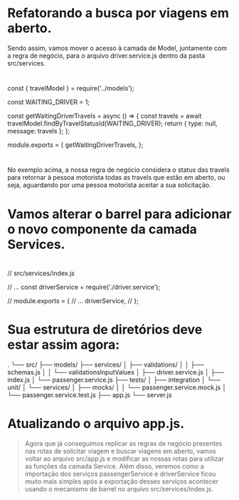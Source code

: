 # Refatorando a busca por viagens em aberto.

Sendo assim, vamos mover o acesso à camada de Model, juntamente com a regra de negócio, para o arquivo driver.service.js dentro da pasta src/services.

#
  const { travelModel } = require('../models');

  const WAITING_DRIVER = 1;

  const getWaitingDriverTravels = async () => {
    const travels = await travelModel.findByTravelStatusId(WAITING_DRIVER);
    return { type: null, message: travels }; 
  };

  module.exports = {
    getWaitingDriverTravels,
  };
#

No exemplo acima, a nossa regra de negócio considera o status das travels para retornar à pessoa motorista todas as travels que estão em aberto, ou seja, aguardando por uma pessoa motorista aceitar a sua solicitação.

# Vamos alterar o barrel para adicionar o novo componente da camada Services.

#
  // src/services/index.js

  // ...
  const driverService = require('./driver.service');

  // module.exports = {
  // ...
    driverService,
  // };
#

# Sua estrutura de diretórios deve estar assim agora:

.
└── src/
    ├── models/
    ├── services/
    │   ├── validations/
    │   │   ├── schemas.js
    │   │   └── validationsInputValues
    │   ├── driver.service.js
    │   ├── index.js
    │   └── passenger.service.js
    ├── tests/
    │   ├── integration
    │   └── unit/
    │       └── services/
    │           ├── mocks/
    │           │   └── passenger.service.mock.js
    │           └── passenger.service.test.js
    ├── app.js
    └── server.js


# Atualizando o arquivo app.js.

> Agora que já conseguimos replicar as regras de negócio presentes nas rotas de solicitar viagem e buscar viagens em aberto, vamos voltar ao arquivo src/app.js e modificar as nossas rotas para utilizar as funções da camada Service. Além disso, veremos como a importação dos serviços passengerService e driverService ficou muito mais simples após a exportação desses serviços acontecer usando o mecanismo de barrel no arquivo src/services/index.js.



